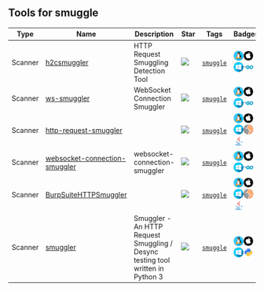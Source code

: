 
## Tools for smuggle

| Type | Name | Description | Star | Tags | Badges |
| --- | --- | --- | --- | --- | --- |
|Scanner|[h2csmuggler](https://github.com/assetnote/h2csmuggler)|HTTP Request Smuggling Detection Tool|![](https://img.shields.io/github/stars/assetnote/h2csmuggler?label=%20)|[`smuggle`](/categorize/tags/smuggle.md)|![linux](/images/linux.png)![macos](/images/apple.png)![windows](/images/windows.png)[![Go](/images/go.png)](/categorize/langs/Go.md)|
|Scanner|[ws-smuggler](https://github.com/hahwul/ws-smuggler)|WebSocket Connection Smuggler|![](https://img.shields.io/github/stars/hahwul/ws-smuggler?label=%20)|[`smuggle`](/categorize/tags/smuggle.md)|![linux](/images/linux.png)![macos](/images/apple.png)![windows](/images/windows.png)[![Go](/images/go.png)](/categorize/langs/Go.md)|
|Scanner|[http-request-smuggler](https://github.com/PortSwigger/http-request-smuggler)||![](https://img.shields.io/github/stars/PortSwigger/http-request-smuggler?label=%20)|[`smuggle`](/categorize/tags/smuggle.md)|![linux](/images/linux.png)![macos](/images/apple.png)![windows](/images/windows.png)![burp](/images/burp.png)[![Java](/images/java.png)](/categorize/langs/Java.md)|
|Scanner|[websocket-connection-smuggler](https://github.com/hahwul/websocket-connection-smuggler)|websocket-connection-smuggler|![](https://img.shields.io/github/stars/hahwul/websocket-connection-smuggler?label=%20)|[`smuggle`](/categorize/tags/smuggle.md)|![linux](/images/linux.png)![macos](/images/apple.png)![windows](/images/windows.png)[![Go](/images/go.png)](/categorize/langs/Go.md)|
|Scanner|[BurpSuiteHTTPSmuggler](https://github.com/nccgroup/BurpSuiteHTTPSmuggler)||![](https://img.shields.io/github/stars/nccgroup/BurpSuiteHTTPSmuggler?label=%20)|[`smuggle`](/categorize/tags/smuggle.md)|![linux](/images/linux.png)![macos](/images/apple.png)![windows](/images/windows.png)![burp](/images/burp.png)[![Java](/images/java.png)](/categorize/langs/Java.md)|
|Scanner|[smuggler](https://github.com/defparam/smuggler)|Smuggler - An HTTP Request Smuggling / Desync testing tool written in Python 3 |![](https://img.shields.io/github/stars/defparam/smuggler?label=%20)|[`smuggle`](/categorize/tags/smuggle.md)|![linux](/images/linux.png)![macos](/images/apple.png)![windows](/images/windows.png)[![Python](/images/python.png)](/categorize/langs/Python.md)|

